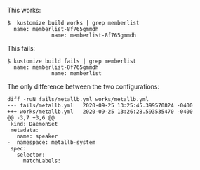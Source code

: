 This works:

```
$  kustomize build works | grep memberlist
  name: memberlist-8f765gmmdh
              name: memberlist-8f765gmmdh
```

This fails:

```
$ kustomize build fails | grep memberlist
  name: memberlist-8f765gmmdh
              name: memberlist
```

The only difference between the two configurations:

```
diff -ruN fails/metallb.yml works/metallb.yml
--- fails/metallb.yml	2020-09-25 13:25:45.399570824 -0400
+++ works/metallb.yml	2020-09-25 13:26:28.593535470 -0400
@@ -3,7 +3,6 @@
 kind: DaemonSet
 metadata:
   name: speaker
-  namespace: metallb-system
 spec:
   selector:
     matchLabels:
```
